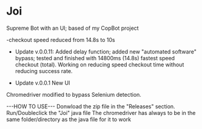 # Joi
Supreme Bot with an UI; based of my CopBot project

-checkout speed reduced from 14.8s to 10s

- Update v.0.0.11: Added delay function; added new "automated software" bypass; tested and finished with 14800ms (14.8s) fastest speed checkout (total). Working on reducing speed checkout time without reducing success rate.



- Update v.0.0.1 New UI

Chromedriver modified to bypass Selenium detection.

---HOW TO USE---
Donwload the zip file in the "Releases" section.
Run/Doubleclick the "Joi" java file
The chromedriver has always to be in the same folder/directory as the java file for it to work

